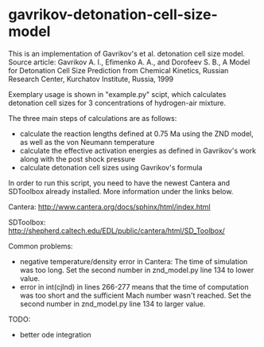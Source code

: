 # gavrikov-detonation-cell-size-model
This is an implementation of Gavrikov's et al. detonation cell size model. Source article:
Gavrikov A. I., Efimenko A. A., and Dorofeev S. B., A Model for Detonation Cell Size Prediction from Chemical Kinetics, Russian Research Center, Kurchatov Institute, Russia, 1999

Exemplary usage is shown in "example.py" scipt, which calculates detonation cell sizes for 3 concentrations of hydrogen-air mixture.

The three main steps of calculations are as follows:
* calculate the reaction lengths defined at 0.75 Ma using the ZND model, as well as the von Neumann temperature
* calculate the effective activation energies as defined in Gavrikov's work along with the post shock pressure
* calculate detonation cell sizes using Gavrikov's formula

In order to run this script, you need to have the newest Cantera and SDToolbox already installed. More information under the links below.

Cantera:
http://www.cantera.org/docs/sphinx/html/index.html

SDToolbox:
http://shepherd.caltech.edu/EDL/public/cantera/html/SD_Toolbox/

Common problems:
* negative temperature/density error in Cantera: The time of simulation was too long. Set the second number in znd_model.py line 134 to lower value. 
* error in int(cjInd) in lines 266-277 means that the time of computation was too short and the sufficient Mach number wasn't reached. Set the second number in znd_model.py line 134 to larger value.

TODO:
* better ode integration
